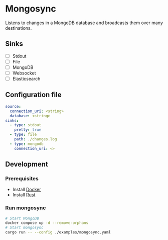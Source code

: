 # Mongosync

Listens to changes in a MongoDB database and broadcasts them over many destinations.

## Sinks

- [ ] Stdout
- [ ] File
- [ ] MongoDB
- [ ] Websocket
- [ ] Elasticsearch

## Configuration file

```yaml
source:
  connection_uri: <string>
  database: <string>
sinks:
  - type: stdout
    pretty: true
  - type: file
    path: ./changes.log
  - type: mongodb
    connection_uri: <>
```

## Development

### Prerequisites

- Install [Docker](https://www.docker.com/get-started/)
- Install [Rust](https://www.rust-lang.org/tools/install)

### Run mongosync

```sh
# Start MongoDB
docker compose up -d --remove-orphans
# Start mongosync
cargo run -- --config ./examples/mongosync.yaml
```
